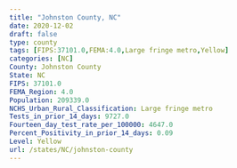 ```yaml
---
title: "Johnston County, NC"
date: 2020-12-02
draft: false
type: county
tags: [FIPS:37101.0,FEMA:4.0,Large fringe metro,Yellow]
categories: [NC]
County: Johnston County
State: NC
FIPS: 37101.0
FEMA_Region: 4.0
Population: 209339.0
NCHS_Urban_Rural_Classification: Large fringe metro
Tests_in_prior_14_days: 9727.0
Fourteen_day_test_rate_per_100000: 4647.0
Percent_Positivity_in_prior_14_days: 0.09
Level: Yellow
url: /states/NC/johnston-county
---
```



